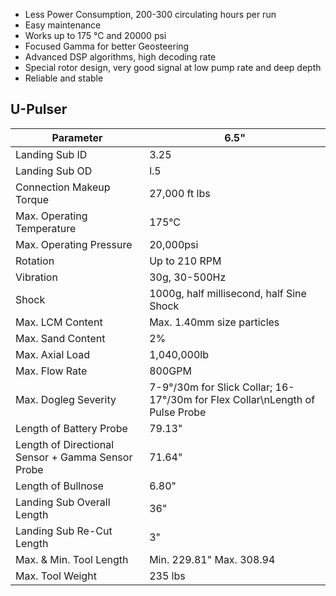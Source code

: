 
* Less Power Consumption, 200-300 circulating hours per run
* Easy maintenance
* Works up to 175 &deg;C and 20000 psi
* Focused Gamma for better Geosteering 
* Advanced DSP algorithms, high decoding rate 
* Special rotor design, very good signal at low pump rate and deep depth
* Reliable and stable

## U-Pulser

Parameter         | 6.5&quot;      
----------------  |----------   
Landing Sub ID    | 3.25         
Landing Sub OD    | l.5          
Connection Makeup Torque | 27,000 ft lbs
Max. Operating Temperature | 175°C
Max. Operating Pressure | 20,000psi
Rotation | Up to 210 RPM
Vibration | 30g, 30-500Hz
Shock |  1000g, half millisecond, half Sine Shock
Max. LCM Content | Max. 1.40mm size particles
Max. Sand Content | 2%
Max. Axial Load | 1,040,000lb
Max. Flow Rate | 800GPM
Max. Dogleg Severity | 7-9°/30m for Slick Collar; 16-17°/30m for Flex Collar\nLength of Pulse Probe |72.24\"
Length of Battery Probe |79.13\"
Length of Directional Sensor + Gamma Sensor Probe | 71.64\"
Length of Bullnose | 6.80\"
Landing Sub Overall Length | 36"
Landing Sub Re-Cut Length | 3\"
Max. & Min. Tool Length |  Min. 229.81\" Max. 308.94
Max. Tool Weight | 235 lbs
